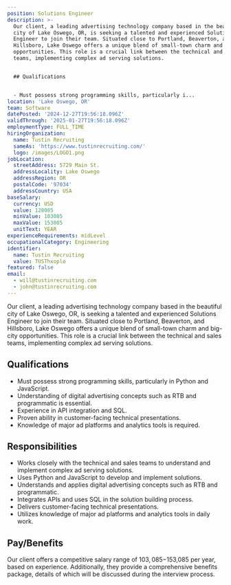 ```yaml
---
position: Solutions Engineer
description: >-
  Our client, a leading advertising technology company based in the beautiful
  city of Lake Oswego, OR, is seeking a talented and experienced Solutions
  Engineer to join their team. Situated close to Portland, Beaverton, and
  Hillsboro, Lake Oswego offers a unique blend of small-town charm and big-city
  opportunities. This role is a crucial link between the technical and sales
  teams, implementing complex ad serving solutions.


  ## Qualifications


  - Must possess strong programming skills, particularly i...
location: 'Lake Oswego, OR'
team: Software
datePosted: '2024-12-27T19:56:18.096Z'
validThrough: '2025-01-27T19:56:18.096Z'
employmentType: FULL_TIME
hiringOrganization:
  name: Tustin Recruiting
  sameAs: 'https://www.tustinrecruiting.com/'
  logo: /images/LOGO1.png
jobLocation:
  streetAddress: 5729 Main St.
  addressLocality: Lake Oswego
  addressRegion: OR
  postalCode: '97034'
  addressCountry: USA
baseSalary:
  currency: USD
  value: 128085
  minValue: 103085
  maxValue: 153085
  unitText: YEAR
experienceRequirements: midLevel
occupationalCategory: Engineering
identifier:
  name: Tustin Recruiting
  value: TUSThxoplo
featured: false
email:
  - will@tustinrecruiting.com
  - john@tustinrecruiting.com
---
```




Our client, a leading advertising technology company based in the beautiful city of Lake Oswego, OR, is seeking a talented and experienced Solutions Engineer to join their team. Situated close to Portland, Beaverton, and Hillsboro, Lake Oswego offers a unique blend of small-town charm and big-city opportunities. This role is a crucial link between the technical and sales teams, implementing complex ad serving solutions.

## Qualifications

- Must possess strong programming skills, particularly in Python and JavaScript.
- Understanding of digital advertising concepts such as RTB and programmatic is essential.
- Experience in API integration and SQL.
- Proven ability in customer-facing technical presentations.
- Knowledge of major ad platforms and analytics tools is required.

## Responsibilities

- Works closely with the technical and sales teams to understand and implement complex ad serving solutions.
- Uses Python and JavaScript to develop and implement solutions.
- Understands and applies digital advertising concepts such as RTB and programmatic.
- Integrates APIs and uses SQL in the solution building process.
- Delivers customer-facing technical presentations.
- Utilizes knowledge of major ad platforms and analytics tools in daily work.

## Pay/Benefits

Our client offers a competitive salary range of $103,085-$153,085 per year, based on experience. Additionally, they provide a comprehensive benefits package, details of which will be discussed during the interview process.
